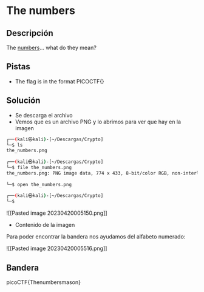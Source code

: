 # The numbers



## Descripción
The [numbers](https://jupiter.challenges.picoctf.org/static/f209a32253affb6f547a585649ba4fda/the_numbers.png)... what do they mean?

## Pistas
- The flag is in the format PICOCTF{}

## Solución

- Se descarga el archivo
- Vemos que es un archivo PNG y lo abrimos para ver que hay en la imagen 
``` bash
┌──(kali㉿kali)-[~/Descargas/Crypto]
└─$ ls
the_numbers.png
                                                                                                                                                            
┌──(kali㉿kali)-[~/Descargas/Crypto]
└─$ file the_numbers.png 
the_numbers.png: PNG image data, 774 x 433, 8-bit/color RGB, non-interlaced
                                                                                                                                                            
└─$ open the_numbers.png 
                                                                                                                                                            
┌──(kali㉿kali)-[~/Descargas/Crypto]
└─$ 


```

![[Pasted image 20230420005150.png]]
- Contenido de la imagen

Para poder encontrar la bandera nos ayudamos del alfabeto numerado:

![[Pasted image 20230420005516.png]]


## Bandera 
picoCTF{Thenumbersmason}

